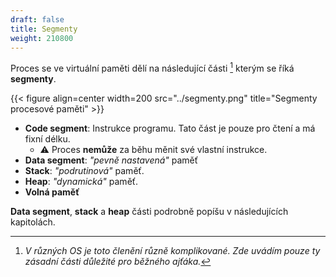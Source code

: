 ```yaml
---
draft: false
title: Segmenty 
weight: 210800
---
```


Proces se ve virtuální paměti dělí na následující části [^s] kterým se říká **segmenty**.

{{< figure align=center width=200 src="../segmenty.png" title="Segmenty procesové paměti" >}}

- **Code segment**: Instrukce programu. Tato část je pouze pro čtení a má fixní délku. 
  - ⚠️ Proces **nemůže** za běhu měnit své vlastní instrukce.
- **Data segment**: *"pevně nastavená"* paměť
- **Stack**: *"podrutinová"* paměť.
- **Heap**: *"dynamická"* paměť.
- **Volná paměť**

**Data segment**, **stack** a **heap** části podrobně popíšu v následujících kapitolách.

[^s]: *V různých OS je toto členění různě komplikované. Zde uvádím pouze ty zásadní části důležité pro běžného ajťáka.*
